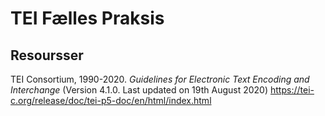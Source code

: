# TEI Fælles Praksis

## Resoursser 

TEI Consortium, 1990-2020. _Guidelines for Electronic Text Encoding and
Interchange_ (Version 4.1.0. Last updated on 19th August 2020)
https://tei-c.org/release/doc/tei-p5-doc/en/html/index.html
